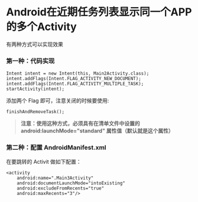 # Android在近期任务列表显示同一个APP的多个Activity

有两种方式可以实现效果

### 第一种：代码实现

    Intent intent = new Intent(this, Main2Activity.class);
    intent.addFlags(Intent.FLAG_ACTIVITY_NEW_DOCUMENT);
    intent.addFlags(Intent.FLAG_ACTIVITY_MULTIPLE_TASK);
    startActivity(intent);

添加两个 Flag 即可，注意关闭的时候要使用:

    finishAndRemoveTask();

> **注意：使用这种方式，必须具有在清单文件中设置的 android:launchMode="standard" 属性值（默认就是这个属性）**

### 第二种：配置 AndroidManifest.xml

在要跳转的 Activit 做如下配置：

    <activity
        android:name=".Main3Activity"
        android:documentLaunchMode="intoExisting"
        android:excludeFromRecents="true"
        android:maxRecents="3"/>